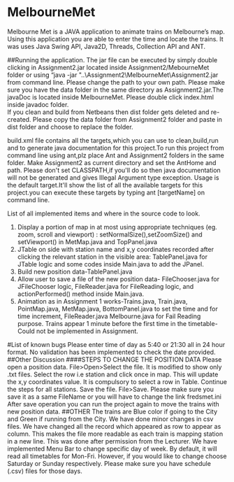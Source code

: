 MelbourneMet
============

Melbourne Met is a JAVA application to animate trains on Melbourne’s map. Using this application you are able to enter the time and locate the trains. It was uses Java Swing API, Java2D, Threads, Collection API and ANT.    

##Running the application. 
The jar file can be executed by simply double clicking in Assignment2.jar located inside Assignment2/MebourneMet folder or using “java -jar "..\Assignment2\MelbourneMet\Assignment2.jar from command line. Please change the path to your own path. Please make sure you have the data folder in the same directory as Assignment2.jar.The javaDoc is located inside MelbourneMet. Please double click index.html inside javadoc folder.  
If you clean and build from Netbeans then dist folder gets deleted and re-created. Please copy the data folder from Assignment2 folder and paste in dist folder and choose to replace the folder.    

build.xml file contains all the targets,which you can use to clean,build,run and to generate java documentation for this project.To run this project from command line using ant,plz place Ant and Assignment2 folders in the same folder. Make Assignment2 as current directory and set the AntHome and path. Please don't set CLASSPATH,if you'll do so then java documentation will not be generated and gives Illegal Argument type exception. Usage is the default target.It'll show the list of all the available targets for this project.you can execute these targets by typing ant [targetName] on command line.

List of all implemented items and where in the source code to look. 
1.  Display a portion of map in at most using appropriate techniques (eg. zoom, scroll and viewport) : setNormalSize(),setZoomSize() and setViewport() in MetMap.java and TopPanel.java  
2.  JTable on side with station name and x,y coordinates recorded after clicking the relevant station in the visible area: TablePanel.java for JTable logic and some codes inside Main.java to add the JPanel.   
3.  Build new position data-TablePanel.java  
4.  Allow user to save a file of the new position data- FileChooser.java for JFileChooser logic, FileReader.java for FileReading logic, and actionPerformed() method inside Main.java.
5.  Animation as in Assignment 1 works-Trains.java, Train.java, PointMap.java, MetMap.java, BottomPanel.java to set the time and for time increment, FileReader.java Melbourne.java for Fail Reading purpose.
Trains appear 1 minute before the first time in the timetable-Could not be implemented in Assignment.

#List of known bugs
Please enter time of day as 5:40 or 21:30 all in 24 hour format. No validation has been implemented to check the date provided.
##Other Discussion
####STEPS TO CHANGE THE POSITION DATA
Please open a position data. File>Open>Select the file. It is modified to show only .txt files. 
 Select the row i.e station and click once in map. This will update the x,y coordinates value. It is compulsory to select a row in Table. Continue the steps for all stations. 
Save the file. File>Save. Please make sure you save it as a same FileName or you will have to change the link fredsmet.ini  
After save operation you can run the project again to move the trains with new position data.
##OTHER
The trains are Blue color if going to the City and Green if running from the City. 
We have done minor changes in csv files. We have changed all the record which appeared as row to appear as column. This makes the file more readable as each train is mapping station in a new line. This was done after permission from the Lecturer. 
We have implemented Menu Bar to change specific day of week. By default, it will read all timetables for Mon-Fri. However, if you would like to change choose Saturday or Sunday respectively. Please make sure you have schedule (.csv) files for those days.  

	
